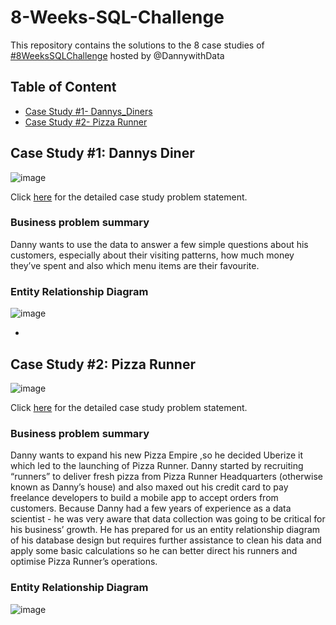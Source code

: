 # 8-Weeks-SQL-Challenge
This repository contains the solutions to the 8 case studies of [#8WeeksSQLChallenge](https://8weeksqlchallenge.com/getting-started/)  hosted by @DannywithData

## Table of Content
* [Case Study #1- Dannys_Diners](https://8weeksqlchallenge.com/case-study-1/)
* [Case Study #2- Pizza Runner](https://8weeksqlchallenge.com/case-study-2/)


## Case Study #1: Dannys Diner

![image](https://user-images.githubusercontent.com/90378885/212132772-7d677655-e748-48cc-b9e4-32a038bfbcfb.png)


Click [here](https://8weeksqlchallenge.com/case-study-1/) for the detailed case study problem statement.

### Business problem summary
Danny wants to use the data to answer a few simple questions about his customers, especially about their visiting patterns, how much money they’ve spent and also which menu items are their favourite.

### Entity Relationship Diagram
![image](https://user-images.githubusercontent.com/90378885/212132929-6d6b7261-2e72-4cff-82a0-c5328bc180e2.png)


-




## Case Study #2: Pizza Runner

![image](https://user-images.githubusercontent.com/90378885/212938450-45df60a5-3ae4-4908-ab27-d7dbc69ad19d.png)


Click [here](https://8weeksqlchallenge.com/case-study-1/) for the detailed case study problem statement.

### Business problem summary
Danny wants to expand his new Pizza Empire ,so he decided Uberize it which led to the launching of Pizza Runner. Danny started by recruiting “runners” to deliver fresh pizza from Pizza Runner Headquarters (otherwise known as Danny’s house) and also maxed out his credit card to pay freelance developers to build a mobile app to accept orders from customers. Because Danny had a few years of experience as a data scientist - he was very aware that data collection was going to be critical for his business’ growth. He has prepared for us an entity relationship diagram of his database design but requires further assistance to clean his data and apply some basic calculations so he can better direct his runners and optimise Pizza Runner’s operations.

### Entity Relationship Diagram
![image](https://user-images.githubusercontent.com/90378885/212947256-6c40a1e8-92d8-4324-94ce-b3b632ee7f80.png)




